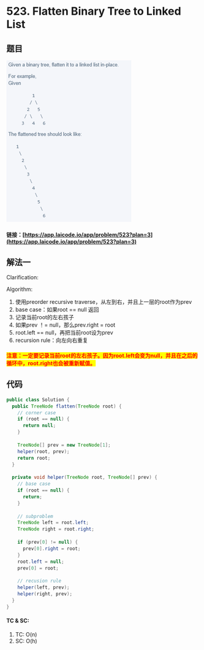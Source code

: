 # 523. Flatten Binary Tree to Linked List

## 题目

![](<../../.gitbook/assets/image (93).png>)

#### 链接：[https://app.laicode.io/app/problem/523?plan=3](https://app.laicode.io/app/problem/523?plan=3)

## 解法一

Clarification:&#x20;

Algorithm:&#x20;

1. 使用preorder recursive traverse，从左到右，并且上一层的root作为prev
2. base case：如果root == null 返回
3. 记录当前root的左右孩子
4. 如果prev ！= null，那么prev.right = root
5. root.left == null，再把当前root设为prev
6. recursion rule：向左向右重复

#### <mark style="color:red;">注意：一定要记录当前root的左右孩子。因为root.left会变为null，并且在之后的循环中，root.right也会被重新赋值。</mark>

## 代码

```java
public class Solution {
  public TreeNode flatten(TreeNode root) {
    // corner case
    if (root == null) {
      return null;
    }

    TreeNode[] prev = new TreeNode[1];
    helper(root, prev);
    return root;
  }

  private void helper(TreeNode root, TreeNode[] prev) {
    // base case
    if (root == null) {
      return;
    }

    // subproblem
    TreeNode left = root.left;
    TreeNode right = root.right;

    if (prev[0] != null) {
      prev[0].right = root;
    }
    root.left = null;
    prev[0] = root;

    // recusion rule
    helper(left, prev);
    helper(right, prev);
  }
}
```

#### TC & SC:&#x20;

1. TC: O(n)
2. SC: O(h)
